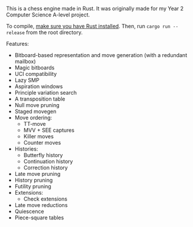 This is a chess engine made in Rust. It was originally made for my Year 2 Computer Science A-level project.

To compile, [make sure you have Rust installed](https://rustup.rs). Then, run `cargo run --release` from the root directory.

Features:
- Bitboard-based representation and move generation (with a redundant mailbox)
- Magic bitboards
- UCI compatibility
- Lazy SMP
- Aspiration windows
- Principle variation search
- A transposition table
- Null move pruning
- Staged movegen
- Move ordering:
  - TT-move
  - MVV + SEE captures
  - Killer moves
  - Counter moves
- Histories:
  - Butterfly history
  - Continuation history
  - Correction history
- Late move pruning
- History pruning
- Futility pruning
- Extensions:
  - Check extensions
- Late move reductions
- Quiescence
- Piece-square tables
